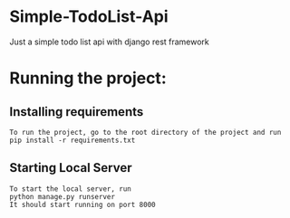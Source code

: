 # Simple-TodoList-Api
Just a simple todo list api with django rest framework

# Running the project:
## Installing requirements
    To run the project, go to the root directory of the project and run 
    pip install -r requirements.txt

## Starting Local Server
    To start the local server, run
    python manage.py runserver
    It should start running on port 8000


<!-- ## Available Scripts
##  For Backend
Make sure the api is running on http://localhost:8000](http://localhost:8000)


In the project directory, you can run:


### `npm start` -->